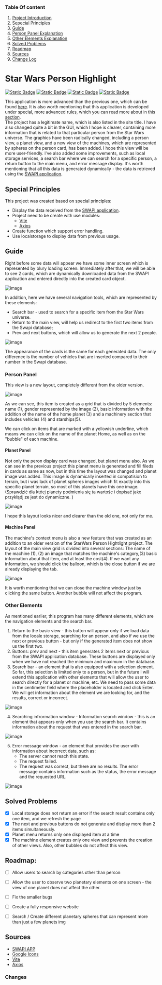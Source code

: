 ### Table Of content
1. [Project Introduction](#star-Wars-Person-Highlight)
1. [Sepecial Principles](#Special-Principles)
1. [Guide](#Guide) 
1. [Person Panel Explanation](#Person-Panel)
1. [Other Elements Explanation](#Other-Elements)
1. [Solved Problems](#solved-problems) 
1. [Roadmap](#Roadmap)
1. [Sources](#Sources)
1. [Change Log](#Changes)


# Star Wars Person Highlight
[<img alt="Static Badge" src="https://img.shields.io/badge/SWAPI%20app-%23fca311">](https://swapi.dev/)
[<img alt="Static Badge" src="https://img.shields.io/badge/Star-Wars-blue">](https://en.wikipedia.org/wiki/Star_Wars)
[<img alt="Static Badge" src="https://img.shields.io/badge/Vite-0eb7eb">](https://vitejs.dev/)
[<img alt="Static Badge" src="https://img.shields.io/badge/Axios-6a15d1">](https://www.npmjs.com/package/axios)

This application is more advanced than the previous one, which can be found [here](#TUTAJ-MÓJ-GITHUB-do-poprzednije-wersji). It is also worth mentioning that this application is developed under special, more advanced rules, which you can read more about in this [section](#Special-Principles). <br>
The project has a legitimate name, which is also listed in the site title. I have also changed quite a bit in the GUI, which I hope is clearer, containing more information that is related to that particular person from the Star Wars universe.  The graphics have been radically changed, including a person view, a planet view, and a new view of the machines, which are represented by spheres on the person card, has been added. I hope this view will be more user-friendly. I've also added some improvements, such as local storage services, a search bar where we can search for a specific person, a return button to the main menu, and error message display.  It's worth mentioning that all this data is generated dynamically - the data is retrieved using the [SWAPI application]((https://swapi.dev/)).

## Special Principles

This project was created based on special principles:
 - Display the data received from the [SWAPI application](https://swapi.dev/).
 - Project  need to be create with use modules:
    - [Vite](#https://vitejs.dev/)
    - [Axios](#https://www.npmjs.com/package/axios)
 - Create function which support error handling.
 - Use localstorage to display data from previous usage.

## Guide

Right before some data will appear we have some inner screen which is represented by blury loading screen. Immediately after that, we will be able to see 2 cards, which are dynamically downloaded data from the SWAPI application and entered directly into the created card object.

![image](https://github.com/Cysiek96/Z2J/assets/113532109/43dd51cd-1903-4f55-8092-d4106cc5b7d0)

In addition, here we have several navigation tools, which are represented by these elements:
* Search bar - used to search for a specific item from the Star Wars universe.
* Return to the main view, will help us redirect to the first two items from the Swapi database;
* Prev and next buttons, which will allow us to generate the next 2 people.

![image](https://github.com/Cysiek96/Z2J/assets/113532109/9824444a-c7f3-4be4-afff-444e9d8d46f3)


The appearance of the cards is the same for each generated data. The only difference is the number of vehicles that are inserted compared to their number in the Swapi database.
### Person Panel

This view is a new layout, completely different from the older version. 

![image](https://github.com/Cysiek96/Z2J/assets/113532109/d17f4afe-5f4e-45ef-83d7-7813a2d4d030)

As we can see, this item is created as a grid that is divided by 5 elements: name (1), gender represented by the image (2), basic information with the addition of the name of the home planet (3) and a machinery section that includes vehicles (4) and starships(5).

We can click on items that are marked with a yellowish underline, which means we can click on the name of the planet Home, as well as on the "bubble" of each machine. 

#### Planet Panel

Not only the peron display card was changed, but planet menu also. As we can see in the previous project this planet menu  is genereted and fill fileds in cards as same as now, but in this time the layout was changed and planet image was added. This image is dynamically inserted in compatision to terrain, but i was lack of planet spheres images which fit exactly into this specific planet terrain, so most of this planets have this one image. (Sprawdzić dla któej planety podmienia się ta wartośc i dopisać jako przykłądj ze jest do dynamiczne. )

![image](https://github.com/Cysiek96/Z2J/assets/113532109/8938b5c5-28d7-45d9-b473-7008030528a4)

I hope this layout looks nicer and clearer than the old one, not only for me.

#### Machine Panel

The machine's context menu is also a new feature that was created as an addition to an older version of the StarWars Person Hightlight project. The layout of the main view grid is divided into several sections:  The name of the machine (1), (2) an image that matches the machine's category,(3) basic information about that item, and at least the cost(4). If we want any information, we should click the balloon, which is the close button if we are already displaying the tab.   

![image](https://github.com/Cysiek96/Z2J/assets/113532109/cd71f8a4-42e1-43a1-a465-b48687b41c5c)


It is worth mentioning that we can close the machine window just by clicking the same button. Another bubble will not affect the program.


### Other Elements
As mentioned earlier, this program has many different elements, which are the navigation elements and the search bar.
1. Return to the basic view - this button will appear only if we load data from the locale storage, searching for an person, and also if we use the next or previous button - but only if the generated item does not show us the first two.
1. Buttons: prev and next - this item generates 2 items next or previous from the SWAPI application database. These buttons are displayed only when we have not reached the minimum and maximum in the database.
1. Search bar - an element that is also equipped with a selection element. So far, this selection is limited only to a person, but in the future I will extend this application with other elements that will allow the user to search directly for a planet or machine, etc.  We need to pass some data in the centimeter field where the placeholder is located and click Enter. We will get information about the element we are looking for, and the results, correct or incorrect.

![image](https://github.com/Cysiek96/Z2J/assets/113532109/0510064c-96f9-42b4-8796-bd1260db8163)

4. Searching infrormation window - Information search window - this is an element that appears only when you use the search bar. It contains information about the request that was entered in the search bar.

![image](https://github.com/Cysiek96/Z2J/assets/113532109/b145d707-9524-4988-bfdb-ce991650ac7c)

5. Error message window - an element that provides the user with information about incorrect data, such as:
   *  The server cannot reach this state.
   * The request failed.
   * The request was correct, but there are no results.
   The error message contains information such as the status, the error message and the requested URL.

![image](https://github.com/Cysiek96/Z2J/assets/113532109/e841c3fa-5dba-461b-b88f-8cc5513ff89c)

## Solved Problems

- [x]  Local storage does not return an error if the search result contains only one item, and we refresh the page
- [x]  The next and previous buttons do not generate and display more than 2 items simultaneously.
- [x]  Planet menu returns only one displayed item at a time 
- [x]  The machine element creates only one view and prevents the creation of other views. Also, other bubbles do not affect this view.

## Roadmap:
- [ ] Allow users to search by categories other than person
- [ ] Allow the user to observe two planetary elements on one screen - the view of one planet does not affect the other.
- [ ] Fix the smaller bugs
- [ ] Create a fully responsive website
- [ ] Search / Create different planetary spheres that can represent more than just a few planets img


## Sources
- [SWAPI APP](https://swapi.dev/)
- [Google Icons](https://fonts.google.com/icons)
- [Vite](#https://vitejs.dev/)
- [Axios](#https://www.npmjs.com/package/axios)


### Changes
